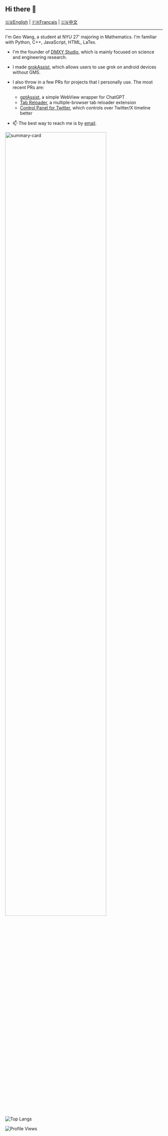 <!--## Hi there 👋-->

<!--
**GeoYWang/GeoYWang** is a ✨ _special_ ✨ repository because its `README.md` (this file) appears on your GitHub profile.

Here are some ideas to get you started:

- 🔭 I’m currently working on ...
- 🌱 I’m currently learning ...
- 👯 I’m looking to collaborate on ...
- 🤔 I’m looking for help with ...
- 💬 Ask me about ...
- 📫 How to reach me: ...
- 😄 Pronouns: ...
- ⚡ Fun fact: ...
-->




<!---
- 👋 Hello, I’m @GeoYWang
- 🌱 I’m currently a junior major in Mathematics and Computer Science at New York University
- 💞️ I’m familiar with Python, C++, JavaScript, HTML, LaTex
- 📫 How to reach me? email: `geo[dot]wang[plus]ac[at]nyu[dot]edu`
 ⚡ Fun fact: Love Patchouli!
 --->


## Hi there 👋



[🇬🇧English](./README.md)  |  [🇫🇷Français](./README.fr.md)  |  [🇨🇳中文](./README.zh.md)


---

I'm Geo Wang, a student at NYU 27' majoring in Mathematics. I'm familiar with Python, C++, JavaScript, HTML, LaTex.
- I'm the founder of [DMXY Studio](https://github.com/DMXYstudio), which is mainly focused on science and engineering research.
- I made [grokAssist](https://github.com/DMXYstudio/grokAssist), which allows users to use grok on android devices without GMS.

  
- I also throw in a few PRs for projects that I personally use. The most recent PRs are:
  * [gptAssist](https://f-droid.org/packages/org.woheller69.gptassist), a simple WebView wrapper for ChatGPT
  * [Tab Reloader](https://github.com/james-fray/tab-reloader), a multiple-browser tab reloader extension
  * [Control Panel for Twitter](https://soitis.dev/control-panel-for-twitter), which controls over Twitter/X timeline better


- 📫 The best way to reach me is by [email](mailto:geo.wang+ac@nyu.edu).


<img alt="summary-card" src="https://github-profile-summary-cards.vercel.app/api/cards/profile-details?username=GeoYWang&theme=tokyonight" style="width:80%"/>


![Top Langs](https://github-readme-stats.vercel.app/api/top-langs/?username=GeoYWang&layout=donut&theme=tokyonight)

![Profile Views](https://komarev.com/ghpvc/?username=GeoYWang)
<!---
AcideFluorhydrique/AcideFluorhydrique is a ✨ special ✨ repository because its `README.md` (this file) appears on your GitHub profile.
You can click the Preview link to take a look at your changes.
--->
